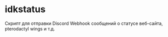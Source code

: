 # idkstatus
Cкрипт для отправки Discord Webhook сообщений о статусе веб-сайта, pterodactyl wings и т.д.
